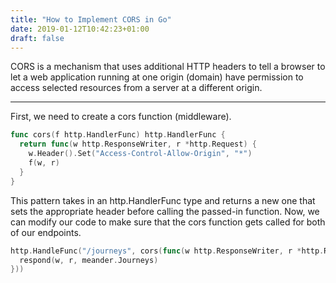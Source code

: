 ```yaml
---
title: "How to Implement CORS in Go"
date: 2019-01-12T10:42:23+01:00
draft: false
---
```


CORS is a mechanism that uses additional HTTP headers to tell a browser to let a web application running at one origin (domain) have permission to access selected resources from a server at a different origin.

---

First, we need to create a cors function (middleware).

```go
func cors(f http.HandlerFunc) http.HandlerFunc { 
  return func(w http.ResponseWriter, r *http.Request) { 
    w.Header().Set("Access-Control-Allow-Origin", "*") 
    f(w, r) 
  } 
}
```

This pattern takes in an http.HandlerFunc type and returns a new one that sets the appropriate header before calling the passed-in function. Now, we can modify our code to make sure that the cors function gets called for both of our endpoints.

```go
http.HandleFunc("/journeys", cors(func(w http.ResponseWriter, r *http.Request) { 
  respond(w, r, meander.Journeys) 
}))
```

